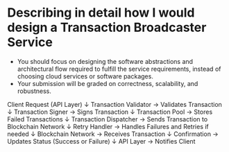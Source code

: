 # Describing in detail how I would design a Transaction Broadcaster Service 
- You should focus on designing the software abstractions and architectural flow required to fulfill the service requirements, instead of choosing cloud services or software packages.
- Your submission will be graded on correctness, scalability, and robustness.

Client Request (API Layer)
    ↓
Transaction Validator → Validates Transaction
    ↓
Transaction Signer → Signs Transaction
    ↓
Transaction Pool → Stores Failed Transactions
    ↓
Transaction Dispatcher → Sends Transaction to Blockchain Network
    ↓
Retry Handler → Handles Failures and Retries if needed
    ↓
Blockchain Network → Receives Transaction
    ↓
Confirmation → Updates Status (Success or Failure)
    ↓
API Layer → Notifies Client
